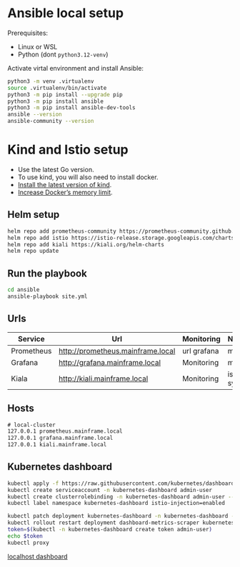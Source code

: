 # Ansible local setup

Prerequisites:
- Linux or WSL
- Python (dont `python3.12-venv`)

Activate virtal environment and install Ansible:
```bash
python3 -m venv .virtualenv
source .virtualenv/bin/activate
python3 -m pip install --upgrade pip
python3 -m pip install ansible
python3 -m pip install ansible-dev-tools
ansible --version
ansible-community --version
```

# Kind and Istio setup

- Use the latest Go version.
- To use kind, you will also need to install docker.
- [Install the latest version of kind](https://kind.sigs.k8s.io/docs/user/quick-start/).
- [Increase Docker’s memory limit](https://istio.io/latest/docs/setup/platform-setup/docker/).

## Helm setup

```bash
helm repo add prometheus-community https://prometheus-community.github.io/helm-charts
helm repo add istio https://istio-release.storage.googleapis.com/charts
helm repo add kiali https://kiali.org/helm-charts
helm repo update
```

## Run the playbook

```bash
cd ansible
ansible-playbook site.yml
```

## Urls

| Service | Url | Monitoring | Namespace |
| ------- | --- | ---------- | --------- |
| Prometheus | http://prometheus.mainframe.local | url grafana | monitoring |
| Grafana | http://grafana.mainframe.local | Monitoring | monitoring |
| Kiala | http://kiali.mainframe.local | Monitoring | istio-system |

## Hosts

```txt
# local-cluster
127.0.0.1 prometheus.mainframe.local
127.0.0.1 grafana.mainframe.local
127.0.0.1 kiali.mainframe.local
```

## Kubernetes dashboard

```bash
kubectl apply -f https://raw.githubusercontent.com/kubernetes/dashboard/v2.7.0/aio/deploy/recommended.yaml
kubectl create serviceaccount -n kubernetes-dashboard admin-user
kubectl create clusterrolebinding -n kubernetes-dashboard admin-user --clusterrole cluster-admin --serviceaccount=kubernetes-dashboard:admin-user
kubectl label namespace kubernetes-dashboard istio-injection=enabled

kubectl patch deployment kubernetes-dashboard -n kubernetes-dashboard -p '{ "spec": { "template": { "metadata": { "annotations": { "proxy.istio.io/config": "{ \"holdApplicationUntilProxyStarts\": true }" } } } } }'
kubectl rollout restart deployment dashboard-metrics-scraper kubernetes-dashboard
token=$(kubectl -n kubernetes-dashboard create token admin-user)
echo $token
kubectl proxy
```

[localhost dashboard](http://localhost:8001/api/v1/namespaces/kubernetes-dashboard/services/https:kubernetes-dashboard:/proxy)
